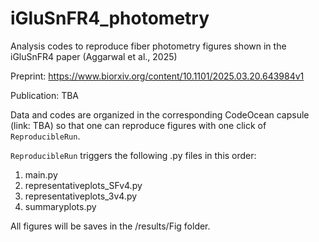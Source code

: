 # iGluSnFR4_photometry

Analysis codes to reproduce fiber photometry figures shown in the iGluSnFR4 paper (Aggarwal et al., 2025)

Preprint: https://www.biorxiv.org/content/10.1101/2025.03.20.643984v1

Publication: TBA

Data and codes are organized in the corresponding CodeOcean capsule (link: TBA) so that one can reproduce figures with one click of `ReproducibleRun`.

`ReproducibleRun` triggers the following .py files in this order:
1. main.py
2. representativeplots_SFv4.py
3. representativeplots_3v4.py
4. summaryplots.py

All figures will be saves in the /results/Fig folder.